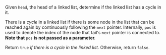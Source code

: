 Given `head`, the head of a linked list, determine if the linked list has a cycle in it.

There is a *cycle* in a linked list if there is some node in the list that can be reached again by continuously following the `next` pointer. Internally, `pos` is used to denote the index of the node that tail's `next` pointer is connected to. **Note that** `pos` **is not passed as a parameter.**

Return `true` *if there is a cycle in the linked list.* Otherwise, return `false`.